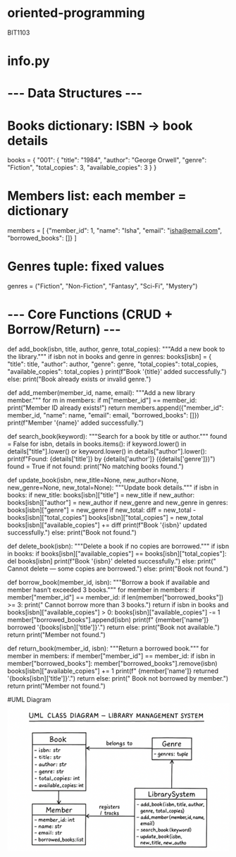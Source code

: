 # oriented-programming
BIT1103
# info.py

# --- Data Structures ---

# Books dictionary: ISBN → book details
books = {
    "001": {
        "title": "1984",
        "author": "George Orwell",
        "genre": "Fiction",
        "total_copies": 3,
        "available_copies": 3
    }
}

# Members list: each member = dictionary
members = [
    {"member_id": 1, "name": "Isha", "email": "isha@email.com", "borrowed_books": []}
]

# Genres tuple: fixed values
genres = ("Fiction", "Non-Fiction", "Fantasy", "Sci-Fi", "Mystery")

# --- Core Functions (CRUD + Borrow/Return) ---

def add_book(isbn, title, author, genre, total_copies):
    """Add a new book to the library."""
    if isbn not in books and genre in genres:
        books[isbn] = {
            "title": title,
            "author": author,
            "genre": genre,
            "total_copies": total_copies,
            "available_copies": total_copies
        }
        print(f"Book '{title}' added successfully.")
    else:
        print("Book already exists or invalid genre.")

def add_member(member_id, name, email):
    """Add a new library member."""
    for m in members:
        if m["member_id"] == member_id:
            print("Member ID already exists!")
            return
    members.append({"member_id": member_id, "name": name, "email": email, "borrowed_books": []})
    print(f"Member '{name}' added successfully.")

def search_book(keyword):
    """Search for a book by title or author."""
    found = False
    for isbn, details in books.items():
        if keyword.lower() in details["title"].lower() or keyword.lower() in details["author"].lower():
            print(f"Found: {details['title']} by {details['author']} ({details['genre']})")
            found = True
    if not found:
        print("No matching books found.")

def update_book(isbn, new_title=None, new_author=None, new_genre=None, new_total=None):
    """Update book details."""
    if isbn in books:
        if new_title: books[isbn]["title"] = new_title
        if new_author: books[isbn]["author"] = new_author
        if new_genre and new_genre in genres: books[isbn]["genre"] = new_genre
        if new_total:
            diff = new_total - books[isbn]["total_copies"]
            books[isbn]["total_copies"] = new_total
            books[isbn]["available_copies"] += diff
        print(f"Book '{isbn}' updated successfully.")
    else:
        print("Book not found.")

def delete_book(isbn):
    """Delete a book if no copies are borrowed."""
    if isbn in books:
        if books[isbn]["available_copies"] == books[isbn]["total_copies"]:
            del books[isbn]
            print(f"Book '{isbn}' deleted successfully.")
        else:
            print(" Cannot delete — some copies are borrowed.")
    else:
        print("Book not found.")

def borrow_book(member_id, isbn):
    """Borrow a book if available and member hasn’t exceeded 3 books."""
    for member in members:
        if member["member_id"] == member_id:
            if len(member["borrowed_books"]) >= 3:
                print(" Cannot borrow more than 3 books.")
                return
            if isbn in books and books[isbn]["available_copies"] > 0:
                books[isbn]["available_copies"] -= 1
                member["borrowed_books"].append(isbn)
                print(f" {member['name']} borrowed '{books[isbn]['title']}'.")
                return
            else:
                print("Book not available.")
                return
    print("Member not found.")

def return_book(member_id, isbn):
    """Return a borrowed book."""
    for member in members:
        if member["member_id"] == member_id:
            if isbn in member["borrowed_books"]:
                member["borrowed_books"].remove(isbn)
                books[isbn]["available_copies"] += 1
                print(f" {member['name']} returned '{books[isbn]['title']}'.")
                return
            else:
                print(" Book not borrowed by member.")
                return
    print("Member not found.")

   #UML Diagram
   ![image alt](https://github.com/Olatunde2025/oriented-programming/blob/main/UML%20Diagram%20-%20Library%20System.png)

